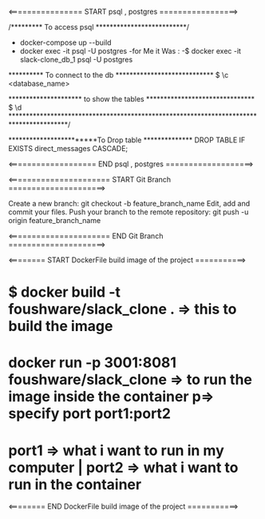 <================ START   psql  ,  postgres  =================>



/********* To access psql **************************/
  
 * docker-compose up --build
 * docker exec -it <name of the container with run the db> psql -U postgres
    -for Me it Was :
    -$ docker exec -it slack-clone_db_1  psql -U postgres

 ********** To connect to the db **************************** 
    $  \c <database_name>

 ********************* to show the tables *******************************
     $  \d
****************************************************************************************/

************************To Drop table **************
DROP TABLE IF EXISTS direct_messages  CASCADE;


<=================== END   psql  ,  postgres  ===================>



<====================== START  Git Branch =====================>


Create a new branch:
git checkout -b feature_branch_name
Edit, add and commit your files.
Push your branch to the remote repository:
git push -u origin feature_branch_name

<====================== END  Git Branch =====================>



<======== START DockerFile build image of the project ===========>

# $ docker build -t foushware/slack_clone .    => this to build the image 
# docker run -p 3001:8081 foushware/slack_clone => to run the image inside the container  p=> specify port  port1:port2
# port1 => what i want to run in my computer    |  port2 => what i want to run in the container


<======== END DockerFile build image of the project ===========>
